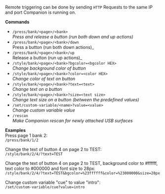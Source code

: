 Remote triggering can be done by sending `HTTP` Requests to the same IP and port Companion is running on.

**Commands**

- `/press/bank/<page>/<bank>`  
  _Press and release a button (run both down and up actions)_
- `/press/bank/<page>/<bank>/down`  
   Press a button (run both down actions)_
- `/press/bank/<page>/<bank>/up`  
   Release a button (run up actions)_
- `/style/bank/<page>/<bank>?bgcolor=<bgcolor HEX>`  
  _Change background color of button_
- `/style/bank/<page>/<bank>?color=<color HEX>`  
  _Change color of text on button_
- `/style/bank/<page>/<bank>?text=<text>`  
  _Change text on a button_
- `/style/bank/<page>/<bank>?size=<text size>`  
  _Change text size on a button (between the predefined values)_
- `/set/custom-variable/<name>?value=<value>`  
  _Change custom variable value_
- `/rescan`  
  _Make Companion rescan for newly attached USB surfaces_


**Examples**  
Press page 1 bank 2:  
`/press/bank/1/2`

Change the text of button 4 on page 2 to TEST:  
`/style/bank/2/4/?text=TEST`

Change the text of button 4 on page 2 to TEST, background color to #ffffff, text color to #000000 and font size to 28px:  
`/style/bank/2/4/?text=TEST&bgcolor=%23ffffff&color=%23000000&size=28px`

Change custom variable "cue" to value "intro":  
`/set/custom-variable/cue?value=intro`
